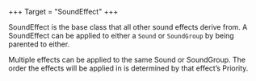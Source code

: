 +++
Target = "SoundEffect"
+++

SoundEffect is the base class that all other sound effects derive from. A SoundEffect can be applied to either a `Sound` or `SoundGroup` by being parented to either.Multiple effects can be applied to the same Sound or SoundGroup. The order the effects will be applied in is determined by that effect’s Priority.